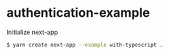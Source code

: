 # authentication-example

Initialize next-app
```bash
$ yarn create next-app --example with-typescript .
```

